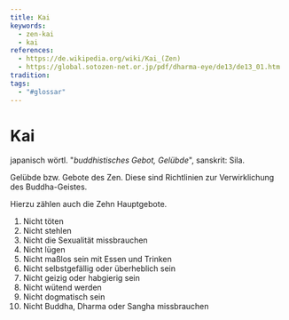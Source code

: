```yaml
---
title: Kai
keywords:
  - zen-kai
  - kai
references:
  - https://de.wikipedia.org/wiki/Kai_(Zen)
  - https://global.sotozen-net.or.jp/pdf/dharma-eye/de13/de13_01.htm
tradition: 
tags:
  - "#glossar"
---
```

# Kai

japanisch wörtl. "_buddhistisches Gebot, Gelübde_", sanskrit: Sila.

Gelübde bzw. Gebote des Zen. Diese sind Richtlinien zur Verwirklichung des Buddha-Geistes.

Hierzu zählen auch die Zehn Hauptgebote.

1.  Nicht töten
2.  Nicht stehlen
3.  Nicht die Sexualität missbrauchen
4.  Nicht lügen
5.  Nicht maßlos sein mit Essen und Trinken
6.  Nicht selbstgefällig oder überheblich sein
7.  Nicht geizig oder habgierig sein
8.  Nicht wütend werden
9.  Nicht dogmatisch sein
10.  Nicht Buddha, Dharma oder Sangha missbrauchen
